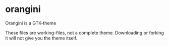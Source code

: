 # orangini
Orangini is a GTK-theme

These files are working-files, not a complete theme. Downloading or forking it will not give you the theme itself.
